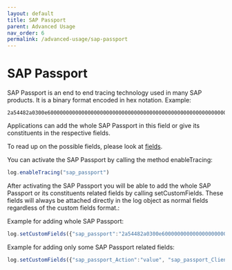```yaml
---
layout: default
title: SAP Passport
parent: Advanced Usage
nav_order: 6
permalink: /advanced-usage/sap-passport
---
```


# SAP Passport
SAP Passport is an end to end tracing technology used in many SAP products.
It is a binary format encoded in hex notation. 
Example:

```
2a54482a0300e60000000000000000000000000000000000000000000000000000000000000000000000000000000000000000000000000000000000000000000000000000000000000000000000000000000000000000000000000000000000000000000000000000000000000000000000000000000000000000000000000000000000000000000000000000000000000000000000000000000000000000000000000000000000000000000000000000000000000000000000000000000000000000000000000000000000000000000000000000000000000000000000000000002a54482a
```

Applications can add the whole SAP Passport in this field or give its constituents in the respective fields.

To read up on the possible fields, please look at [fields](https://github.com/SAP/cf-java-logging-support/blob/master/cf-java-logging-support-core/beats/app-logs/docs/fields.asciidoc). 

You can activate the SAP Passport by calling the method enableTracing:

```ts
log.enableTracing("sap_passport") 
```

After activating the SAP Passport you will be able to add the whole SAP Passport or its constituents related fields by calling setCustomFields. These fields will always be attached directly in the log object as normal fields regardless of the custom fields format.:

Example for adding whole SAP Passport:
```ts
log.setCustomFields({"sap_passport":"2a54482a0300e60000000000000000000000000000000000000000000000000000000000000000000000000000000000000000000000000000000000000000000000000000000000000000000000000000000000000000000000000000000000000000000000000000000000000000000000000000000000000000000000000000000000000000000000000000000000000000000000000000000000000000000000000000000000000000000000000000000000000000000000000000000000000000000000000000000000000000000000000000000000000000000000000000002a54482a"}) 
```

Example for adding only some SAP Passport related fields:
```ts
log.setCustomFields({"sap_passport_Action":"value", "sap_passport_ClientNumber":"1234"}) 
```
